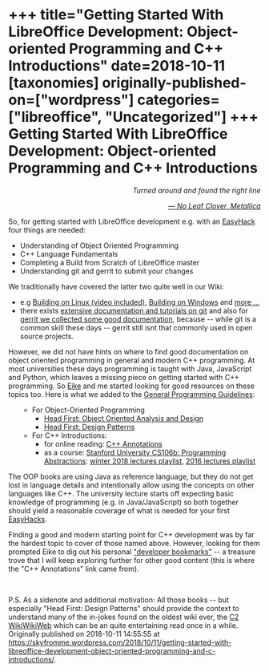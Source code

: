 +++
title="Getting Started With LibreOffice Development: Object-oriented Programming and C++ Introductions"
date=2018-10-11
[taxonomies]
originally-published-on=["wordpress"]
categories=["libreoffice", "Uncategorized"]
+++
Getting Started With LibreOffice Development: Object-oriented Programming and C++ Introductions
===============================================================================================

<p style="text-align:right;"><em>Turned around and found the right line</em></p>
<p style="text-align:right;"><a href="https://www.youtube.com/watch?v=Sh5S3OxiE-s"><em>— No Leaf Clover, Metallica</em></a></p>
So, for getting started with LibreOffice development e.g. with an <a href="https://wiki.documentfoundation.org/Development/EasyHacks">EasyHack</a> four things are needed:
<ul>
 	<li>Understanding of Object Oriented Programming</li>
 	<li>C++ Language Fundamentals</li>
 	<li>Completing a Build from Scratch of LibreOffice master</li>
 	<li>Understanding git and gerrit to submit your changes</li>
</ul>
We traditionally have covered the latter two quite well in our Wiki:
<ul>
 	<li>e.g <a href="https://wiki.documentfoundation.org/Development/BuildingOnLinux">Building on Linux (video included)</a>, <a href="https://wiki.documentfoundation.org/Development/BuildingOnWindows">Building on Windows</a> and <a href="https://wiki.documentfoundation.org/Development">more ...</a></li>
 	<li>there exists <a href="https://wiki.documentfoundation.org/Development/Git_For_LibreOffice_Developers">extensive documentation and tutorials on git</a> and also for <a href="https://wiki.documentfoundation.org/Development/gerrit">gerrit we collected some good documentation</a>, because -- while git is a common skill these days -- gerrit still isnt that commonly used in open source projects.</li>
</ul>
However, we did not have hints on where to find good documentation on object oriented programming in general and modern C++ programming. At most universities these days programming is taught with Java, JavaScript and Python, which leaves a missing piece on getting started with C++ programming. So <a href="https://erack.de/">Eike</a> and me started looking for good resources on these topics too. Here is what we added to the <a href="https://wiki.documentfoundation.org/Development/GeneralProgrammingGuidelines">General Programming Guidelines</a>:
<ul>
 	<li style="list-style-type:none;">
<ul>
 	<li>For Object-Oriented Programming
<ul>
 	<li><a href="https://www.bookzilla.de/shop/article/5270394/brett_mclaughlin_gary_pollice_david_west_head_first_object_oriented_analysis_and_design.html">Head First: Object Oriented Analysis and Design</a></li>
 	<li><a href="https://www.bookzilla.de/shop/article/3267951/eric_freeman_elisabeth_freeman_bert_bates_kathy_sierra_head_first_design_patterns.html">Head First: Design Patterns</a></li>
</ul>
</li>
 	<li>For C++ Introductions:
<ul>
 	<li>for online reading: <a href="http://www.icce.rug.nl/documents/cplusplus/">C++ Annotations</a></li>
 	<li>as a course: <a href="https://web.stanford.edu/class/cs106b/index.shtml">Stanford University CS106b: Programming Abstractions</a>: <a href="https://www.youtube.com/playlist?list=PLnfg8b9vdpLn9exZweTJx44CII1bYczuk">winter 2018 lectures playlist</a>, <a href="https://www.youtube.com/playlist?list=PLnfg8b9vdpLn9exZweTJx44CII1bYczuk">2016 lectures playlist</a></li>
</ul>
</li>
</ul>
</li>
</ul>
The OOP books are using Java as reference language, but they do not get lost in language details and intentionally allow using the concepts on other languages like C++. The university lecture starts off expecting basic knowledge of programming (e.g. in Java/JavaScript) so both together should yield a reasonable coverage of what is needed for your first <a href="https://wiki.documentfoundation.org/Development/EasyHacks">EasyHacks</a>.

Finding a good and modern starting point for C++ development was by far the hardest topic to cover of those named above. However, looking for them prompted Eike to dig out his personal <a href="https://erack.de/bookmarks/D.html">"developer bookmarks"</a> -- a treasure trove that I will keep exploring further for other good content (this is where the "C++ Annotations" link came from).

&nbsp;

P.S. As a sidenote and additional motivation: All those books -- but especially "Head First: Design Patterns" should provide the context to understand many of the in-jokes found on the oldest wiki ever, the <a href="http://wiki.c2.com/?WelcomeVisitors">C2 WikiWikiWeb</a> which can be an quite entertaining read once in a while.
Originally published on 2018-10-11 14:55:55 at https://skyfromme.wordpress.com/2018/10/11/getting-started-with-libreoffice-development-object-oriented-programming-and-c-introductions/.
